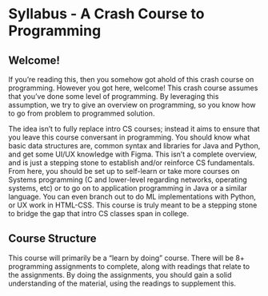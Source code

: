# Syllabus - A Crash Course to Programming

## Welcome!

If you’re reading this, then you somehow got ahold of this crash course on programming. However you got here, welcome! This crash course assumes that you’ve done some level of programming. By leveraging this assumption, we try to give an overview on programming, so you know how to go from problem to programmed solution.

The idea isn’t to fully replace intro CS courses; instead it aims to ensure that you leave this course conversant in programming. You should know what basic data structures are, common syntax and libraries for Java and Python, and get some UI/UX knowledge with Figma. This isn’t a complete overview, and is just a stepping stone to establish and/or reinforce CS fundamentals. From here, you should be set up to self-learn or take more courses on Systems programming (C and lower-level regarding networks, operating systems, etc) or to go on to application programming in Java or a similar language. You can even branch out to do ML implementations with Python, or UX work in HTML-CSS. This course is truly meant to be a stepping stone to bridge the gap that intro CS classes span in college.

## Course Structure

This course will primarily be a “learn by doing” course. There will be 8+ programming assignments to complete, along with readings that relate to the assignments. By doing the assignments, you should gain a solid understanding of the material, using the readings to supplement this.
